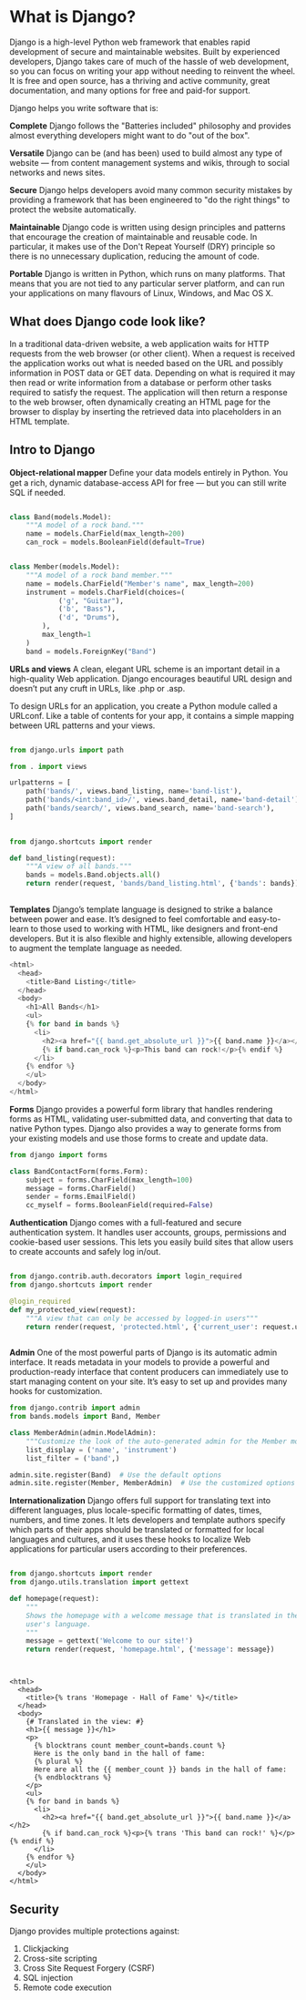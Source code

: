 # What is Django?

Django is a high-level Python web framework that enables rapid development of secure and maintainable websites. Built by experienced developers, Django takes care of much of the hassle of web development, so you can focus on writing your app without needing to reinvent the wheel. It is free and open source, has a thriving and active community, great documentation, and many options for free and paid-for support.

Django helps you write software that is:

**Complete**
Django follows the "Batteries included" philosophy and provides almost everything developers might want to do "out of the box".

**Versatile**
Django can be (and has been) used to build almost any type of website — from content management systems and wikis, through to social networks and news sites.

**Secure**
Django helps developers avoid many common security mistakes by providing a framework that has been engineered to "do the right things" to protect the website automatically.

**Maintainable**
Django code is written using design principles and patterns that encourage the creation of maintainable and reusable code. In particular, it makes use of the Don't Repeat Yourself (DRY) principle so there is no unnecessary duplication, reducing the amount of code.

**Portable**
Django is written in Python, which runs on many platforms. That means that you are not tied to any particular server platform, and can run your applications on many flavours of Linux, Windows, and Mac OS X.

## What does Django code look like?

In a traditional data-driven website, a web application waits for HTTP requests from the web browser (or other client). When a request is received the application works out what is needed based on the URL and possibly information in POST data or GET data. Depending on what is required it may then read or write information from a database or perform other tasks required to satisfy the request. The application will then return a response to the web browser, often dynamically creating an HTML page for the browser to display by inserting the retrieved data into placeholders in an HTML template.

## Intro to Django

**Object-relational mapper**
Deﬁne your data models entirely in Python. You get a rich, dynamic database-access API for free — but you can still write SQL if needed.

```py

class Band(models.Model):
    """A model of a rock band."""
    name = models.CharField(max_length=200)
    can_rock = models.BooleanField(default=True)


class Member(models.Model):
    """A model of a rock band member."""
    name = models.CharField("Member's name", max_length=200)
    instrument = models.CharField(choices=(
            ('g', "Guitar"),
            ('b', "Bass"),
            ('d', "Drums"),
        ),
        max_length=1
    )
    band = models.ForeignKey("Band")

```

**URLs and views**
A clean, elegant URL scheme is an important detail in a high-quality Web application. Django encourages beautiful URL design and doesn’t put any cruft in URLs, like .php or .asp.

To design URLs for an application, you create a Python module called a URLconf. Like a table of contents for your app, it contains a simple mapping between URL patterns and your views.

```py

from django.urls import path

from . import views

urlpatterns = [
    path('bands/', views.band_listing, name='band-list'),
    path('bands/<int:band_id>/', views.band_detail, name='band-detail'),
    path('bands/search/', views.band_search, name='band-search'),
]
      
```

```py
from django.shortcuts import render

def band_listing(request):
    """A view of all bands."""
    bands = models.Band.objects.all()
    return render(request, 'bands/band_listing.html', {'bands': bands})
     
```

**Templates**
Django’s template language is designed to strike a balance between power and ease. It’s designed to feel comfortable and easy-to-learn to those used to working with HTML, like designers and front-end developers. But it is also flexible and highly extensible, allowing developers to augment the template language as needed.

```py
<html>
  <head>
    <title>Band Listing</title>
  </head>
  <body>
    <h1>All Bands</h1>
    <ul>
    {% for band in bands %}
      <li>
        <h2><a href="{{ band.get_absolute_url }}">{{ band.name }}</a></h2>
        {% if band.can_rock %}<p>This band can rock!</p>{% endif %}
      </li>
    {% endfor %}
    </ul>
  </body>
</html>

```

**Forms**
Django provides a powerful form library that handles rendering forms as HTML, validating user-submitted data, and converting that data to native Python types. Django also provides a way to generate forms from your existing models and use those forms to create and update data.

```py
from django import forms

class BandContactForm(forms.Form):
    subject = forms.CharField(max_length=100)
    message = forms.CharField()
    sender = forms.EmailField()
    cc_myself = forms.BooleanField(required=False)

```

**Authentication**
Django comes with a full-featured and secure authentication system. It handles user accounts, groups, permissions and cookie-based user sessions. This lets you easily build sites that allow users to create accounts and safely log in/out.

```py

from django.contrib.auth.decorators import login_required
from django.shortcuts import render

@login_required
def my_protected_view(request):
    """A view that can only be accessed by logged-in users"""
    return render(request, 'protected.html', {'current_user': request.user})
      
```

**Admin**
One of the most powerful parts of Django is its automatic admin interface. It reads metadata in your models to provide a powerful and production-ready interface that content producers can immediately use to start managing content on your site. It’s easy to set up and provides many hooks for customization.

```py
from django.contrib import admin
from bands.models import Band, Member

class MemberAdmin(admin.ModelAdmin):
    """Customize the look of the auto-generated admin for the Member model"""
    list_display = ('name', 'instrument')
    list_filter = ('band',)

admin.site.register(Band)  # Use the default options
admin.site.register(Member, MemberAdmin)  # Use the customized options
```

**Internationalization**
Django offers full support for translating text into different languages, plus locale-specific formatting of dates, times, numbers, and time zones. It lets developers and template authors specify which parts of their apps should be translated or formatted for local languages and cultures, and it uses these hooks to localize Web applications for particular users according to their preferences.

```py

from django.shortcuts import render
from django.utils.translation import gettext

def homepage(request):
    """
    Shows the homepage with a welcome message that is translated in the
    user's language.
    """
    message = gettext('Welcome to our site!')
    return render(request, 'homepage.html', {'message': message})
```

```


<html>
  <head>
    <title>{% trans 'Homepage - Hall of Fame' %}</title>
  </head>
  <body>
    {# Translated in the view: #}
    <h1>{{ message }}</h1>
    <p>
      {% blocktrans count member_count=bands.count %}
      Here is the only band in the hall of fame:
      {% plural %}
      Here are all the {{ member_count }} bands in the hall of fame:
      {% endblocktrans %}
    </p>
    <ul>
    {% for band in bands %}
      <li>
        <h2><a href="{{ band.get_absolute_url }}">{{ band.name }}</a></h2>
        {% if band.can_rock %}<p>{% trans 'This band can rock!' %}</p>{% endif %}
      </li>
    {% endfor %}
    </ul>
  </body>
</html>

```

## Security

Django provides multiple protections against:

1. Clickjacking
2. Cross-site scripting
3. Cross Site Request Forgery (CSRF)
4. SQL injection
5. Remote code execution
